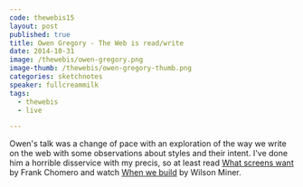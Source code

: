 ```yaml
---
code: thewebis15
layout: post
published: true
title: Owen Gregory - The Web is read/write
date: 2014-10-31
image: /thewebis/owen-gregory.png
image-thumb: /thewebis/owen-gregory-thumb.png
categories: sketchnotes
speaker: fullcreammilk
tags:
  - thewebis
  - live

---
```


Owen's talk was a change of pace with an exploration of the way we write on the web with some observations about styles and their intent. I've done him a horrible disservice with my precis, so at least read [What screens want](http://frankchimero.com/talks/what-screens-want/transcript/) by Frank Chomero and watch [When we build](http://www.besquare.me/session/when-we-build/) by Wilson Miner.
